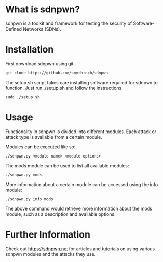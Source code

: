
# What is sdnpwn? 
sdnpwn is a toolkit and framework for testing the security of Software-Defined Networks (SDNs).

# Installation

First download sdnpwn using git

```
git clone https://github.com/smythtech/sdnpwn
```

The setup.sh script takes care installing software required for sdnpwn to function. Just run ./setup.sh and follow the instructions.

```
sudo ./setup.sh
```

# Usage
Functionality in sdnpwn is divided into different modules. Each attack or attack type is available from a certain module.
  
Modules can be executed like so:

```  
./sdnpwn.py <module name> <module options>
```
 
The mods module can be used to list all available modules:
  
```
./sdnpwn.py mods
```
  
More information about a certain module can be accessed using the info module:

```  
./sdnpwn.py info mods
```

The above command would retrieve more information about the mods module, such as a description and available options.

# Further Information
Check out https://sdnpwn.net for articles and tutorials on using various sdnpwn modules and the attacks they use.

